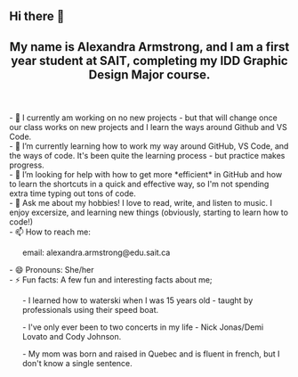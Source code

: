 ## Hi there 👋

<!--
**DMAlexandra08/DMAlexandra08** is a ✨ _special_ ✨ repository because its `README.md` (this file) appears on your GitHub profile.

Here are some ideas to get you started:--!>

<header>
    <h2>My name is Alexandra Armstrong, and I am a first year student at SAIT, completing my IDD Graphic Design Major course.
</header>

- 🔭 I currently am working on no new projects - but that will change once our class works on new projects and I learn the ways around Github and VS Code.<br>
- 🌱 I’m currently learning how to work my way around GitHub, VS Code, and the ways of code. It's been quite the learning process - but practice makes progress.<br>
- 🤔 I’m looking for help with how to get more *efficient* in GitHub and how to learn the shortcuts in a quick and effective way, so I'm not spending extra time typing out tons of code. <br>
- 💬 Ask me about my hobbies! I love to read, write, and listen to music. I enjoy excersize, and learning new things (obviously, starting to learn how to code!) <br>
- 📫 How to reach me:<br>
<ul>
    <p>email: alexandra.armstrong@edu.sait.ca</p>
</ul>
- 😄 Pronouns: She/her<br>
- ⚡ Fun facts: A few fun and interesting facts about me;
<ul>
    <p> - I learned how to waterski when I was 15 years old - taught by professionals using their speed boat.</p>
    <p> - I've only ever been to two concerts in my life - Nick Jonas/Demi Lovato and Cody Johnson. </p>
    <p> - My mom was born and raised in Quebec and is fluent in french, but I don't know a single sentence.</p>
</ul>